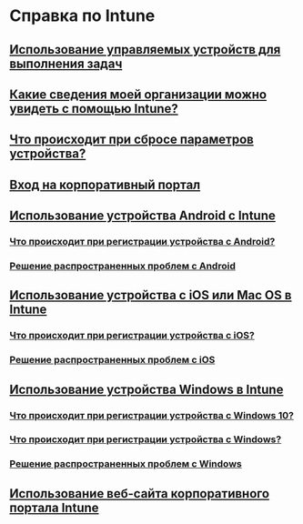 # Справка по Intune
## [Использование управляемых устройств для выполнения задач](use-managed-devices-to-get-work-done.md)
## [Какие сведения моей организации можно увидеть с помощью Intune?](what-info-can-your-company-see-when-you-enroll-your-device-in-intune.md)
## [Что происходит при сбросе параметров устройства?](what-happens-if-you-reset-your-device-cpwebsite.md)
## [Вход на корпоративный портал](sign-in-to-the-company-portal.md)
## [Использование устройства Android с Intune](using-your-android-device-with-intune.md)
### [Что происходит при регистрации устройства с Android?](what-happens-if-you-install-the-company-portal-app-and-enroll-your-device-in-intune-android.md)
### [Решение распространенных проблем с Android](troubleshoot-your-device-android.md)
## [Использование устройства с iOS или Mac OS в Intune](using-your-iOS-or-macOS-device-with-intune.md)
### [Что происходит при регистрации устройства с iOS?](what-happens-if-you-install-the-company-portal-app-and-enroll-your-device-in-intune-ios.md)
### [Решение распространенных проблем с iOS](troubleshoot-your-device-iOS.md)
## [Использование устройства Windows в Intune](using-your-windows-device-with-intune.md)
### [Что происходит при регистрации устройства с Windows 10?](what-happens-if-you-install-the-company-portal-app-and-enroll-your-device-in-intune-windows10.md)
### [Что происходит при регистрации устройства с Windows?](what-happens-if-you-install-the-company-portal-app-and-enroll-your-device-in-intune-windows.md)
### [Решение распространенных проблем с Windows](troubleshoot-your-device-windows.md)
## [Использование веб-сайта корпоративного портала Intune](using-the-intune-company-portal-website.md)
